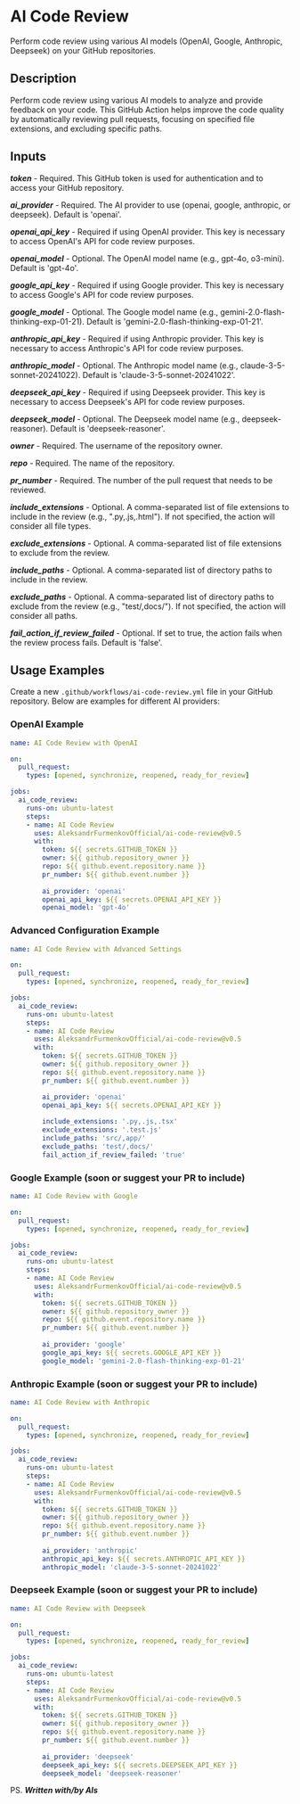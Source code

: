 # AI Code Review

Perform code review using various AI models (OpenAI, Google, Anthropic, Deepseek) on your GitHub repositories.

## Description

Perform code review using various AI models to analyze and provide feedback on your code. This GitHub Action helps improve the code quality by automatically reviewing pull requests, focusing on specified file extensions, and excluding specific paths.

## Inputs

***token*** - Required. This GitHub token is used for authentication and to access your GitHub repository.

***ai_provider*** - Required. The AI provider to use (openai, google, anthropic, or deepseek). Default is 'openai'.

***openai_api_key*** - Required if using OpenAI provider. This key is necessary to access OpenAI's API for code review purposes.

***openai_model*** - Optional. The OpenAI model name (e.g., gpt-4o, o3-mini). Default is 'gpt-4o'.

***google_api_key*** - Required if using Google provider. This key is necessary to access Google's API for code review purposes.

***google_model*** - Optional. The Google model name (e.g., gemini-2.0-flash-thinking-exp-01-21). Default is 'gemini-2.0-flash-thinking-exp-01-21'.

***anthropic_api_key*** - Required if using Anthropic provider. This key is necessary to access Anthropic's API for code review purposes.

***anthropic_model*** - Optional. The Anthropic model name (e.g., claude-3-5-sonnet-20241022). Default is 'claude-3-5-sonnet-20241022'.

***deepseek_api_key*** - Required if using Deepseek provider. This key is necessary to access Deepseek's API for code review purposes.

***deepseek_model*** - Optional. The Deepseek model name (e.g., deepseek-reasoner). Default is 'deepseek-reasoner'.

***owner*** - Required. The username of the repository owner.

***repo*** - Required. The name of the repository.

***pr_number*** - Required. The number of the pull request that needs to be reviewed.

***include_extensions*** - Optional. A comma-separated list of file extensions to include in the review (e.g., ".py,.js,.html"). If not specified, the action will consider all file types.

***exclude_extensions*** - Optional. A comma-separated list of file extensions to exclude from the review.

***include_paths*** - Optional. A comma-separated list of directory paths to include in the review.

***exclude_paths*** - Optional. A comma-separated list of directory paths to exclude from the review (e.g., "test/,docs/"). If not specified, the action will consider all paths.

***fail_action_if_review_failed*** - Optional. If set to true, the action fails when the review process fails. Default is 'false'.

## Usage Examples

Create a new `.github/workflows/ai-code-review.yml` file in your GitHub repository. Below are examples for different AI providers:

### OpenAI Example

```yaml
name: AI Code Review with OpenAI

on:
  pull_request:
    types: [opened, synchronize, reopened, ready_for_review]

jobs:
  ai_code_review:
    runs-on: ubuntu-latest
    steps:
    - name: AI Code Review
      uses: AleksandrFurmenkovOfficial/ai-code-review@v0.5
      with:
        token: ${{ secrets.GITHUB_TOKEN }}
        owner: ${{ github.repository_owner }}
        repo: ${{ github.event.repository.name }}
        pr_number: ${{ github.event.number }}
        
        ai_provider: 'openai'
        openai_api_key: ${{ secrets.OPENAI_API_KEY }}
        openai_model: 'gpt-4o'
```

### Advanced Configuration Example

```yaml
name: AI Code Review with Advanced Settings

on:
  pull_request:
    types: [opened, synchronize, reopened, ready_for_review]

jobs:
  ai_code_review:
    runs-on: ubuntu-latest
    steps:
    - name: AI Code Review
      uses: AleksandrFurmenkovOfficial/ai-code-review@v0.5
      with:
        token: ${{ secrets.GITHUB_TOKEN }}
        owner: ${{ github.repository_owner }}
        repo: ${{ github.event.repository.name }}
        pr_number: ${{ github.event.number }}

        ai_provider: 'openai'
        openai_api_key: ${{ secrets.OPENAI_API_KEY }}
        
        include_extensions: '.py,.js,.tsx'
        exclude_extensions: '.test.js'
        include_paths: 'src/,app/'
        exclude_paths: 'test/,docs/'
        fail_action_if_review_failed: 'true'
```

### Google Example (soon or suggest your PR to include)

```yaml
name: AI Code Review with Google

on:
  pull_request:
    types: [opened, synchronize, reopened, ready_for_review]

jobs:
  ai_code_review:
    runs-on: ubuntu-latest
    steps:
    - name: AI Code Review
      uses: AleksandrFurmenkovOfficial/ai-code-review@v0.5
      with:
        token: ${{ secrets.GITHUB_TOKEN }}
        owner: ${{ github.repository_owner }}
        repo: ${{ github.event.repository.name }}
        pr_number: ${{ github.event.number }}
        
        ai_provider: 'google'
        google_api_key: ${{ secrets.GOOGLE_API_KEY }}
        google_model: 'gemini-2.0-flash-thinking-exp-01-21'
```

### Anthropic Example (soon or suggest your PR to include)

```yaml
name: AI Code Review with Anthropic

on:
  pull_request:
    types: [opened, synchronize, reopened, ready_for_review]

jobs:
  ai_code_review:
    runs-on: ubuntu-latest
    steps:
    - name: AI Code Review
      uses: AleksandrFurmenkovOfficial/ai-code-review@v0.5
      with:
        token: ${{ secrets.GITHUB_TOKEN }}
        owner: ${{ github.repository_owner }}
        repo: ${{ github.event.repository.name }}
        pr_number: ${{ github.event.number }}
        
        ai_provider: 'anthropic'
        anthropic_api_key: ${{ secrets.ANTHROPIC_API_KEY }}
        anthropic_model: 'claude-3-5-sonnet-20241022'
```

### Deepseek Example (soon or suggest your PR to include)

```yaml
name: AI Code Review with Deepseek

on:
  pull_request:
    types: [opened, synchronize, reopened, ready_for_review]

jobs:
  ai_code_review:
    runs-on: ubuntu-latest
    steps:
    - name: AI Code Review
      uses: AleksandrFurmenkovOfficial/ai-code-review@v0.5
      with:
        token: ${{ secrets.GITHUB_TOKEN }}
        owner: ${{ github.repository_owner }}
        repo: ${{ github.event.repository.name }}
        pr_number: ${{ github.event.number }}
        
        ai_provider: 'deepseek'
        deepseek_api_key: ${{ secrets.DEEPSEEK_API_KEY }}
        deepseek_model: 'deepseek-reasoner'
```

PS. ***Written with/by AIs***
